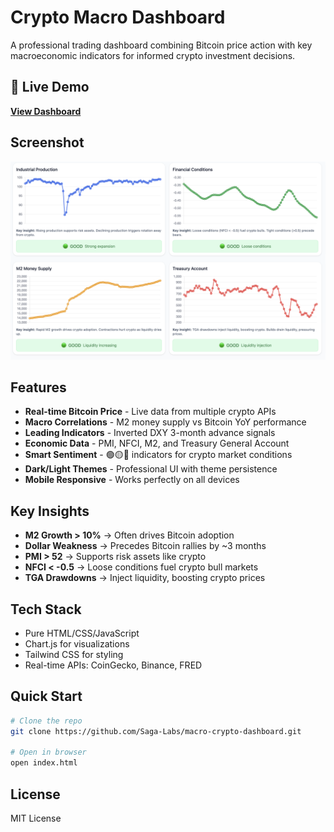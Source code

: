 # Crypto Macro Dashboard

A professional trading dashboard combining Bitcoin price action with key macroeconomic indicators for informed crypto investment decisions.

## 🚀 Live Demo

**[View Dashboard](https://saga-labs.github.io/macro-crypto-dashboard/)**

## Screenshot

![Crypto Macro Dashboard](images/macro-dashboard2.png)

## Features

- **Real-time Bitcoin Price** - Live data from multiple crypto APIs
- **Macro Correlations** - M2 money supply vs Bitcoin YoY performance
- **Leading Indicators** - Inverted DXY 3-month advance signals
- **Economic Data** - PMI, NFCI, M2, and Treasury General Account
- **Smart Sentiment** - 🟢🟡🔴 indicators for crypto market conditions
- **Dark/Light Themes** - Professional UI with theme persistence
- **Mobile Responsive** - Works perfectly on all devices

## Key Insights

- **M2 Growth > 10%** → Often drives Bitcoin adoption
- **Dollar Weakness** → Precedes Bitcoin rallies by ~3 months  
- **PMI > 52** → Supports risk assets like crypto
- **NFCI < -0.5** → Loose conditions fuel crypto bull markets
- **TGA Drawdowns** → Inject liquidity, boosting crypto prices

## Tech Stack

- Pure HTML/CSS/JavaScript
- Chart.js for visualizations
- Tailwind CSS for styling
- Real-time APIs: CoinGecko, Binance, FRED

## Quick Start

```bash
# Clone the repo
git clone https://github.com/Saga-Labs/macro-crypto-dashboard.git

# Open in browser
open index.html
```

## License

MIT License